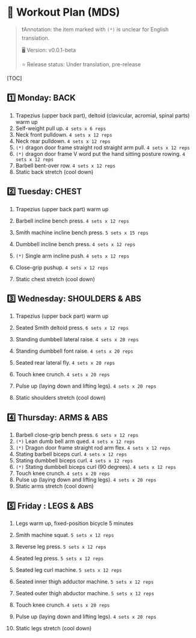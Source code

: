 # :muscle: Workout Plan (MDS)

> :exclamation:Annotation: the item marked with `(*)` is unclear for English translation.
>
> :desktop_computer: Version: v0.0.1-beta
>
> :star: Release status: Under translation, pre-release

[TOC]

## :one: Monday: BACK

1. Trapezius (upper back part), deltoid (clavicular, acromial, spinal parts) warm up
2. Self-weight pull up. `4 sets x 6 reps`
3. Neck front pulldown. `4 sets x 12 reps`
4. Neck rear pulldown. `4 sets x 12 reps`
5. `(*)` dragon door frame straight rod straight arm pull. `4 sets x 12 reps`
6. `(*)` dragon door frame V word put the hand sitting posture rowing. `4 sets x 12 reps`
7. Barbell bent-over row. `4 sets x 12 reps`
8. Static back stretch (cool down)

## :two: Tuesday: CHEST

1. Trapezius (upper back part) warm up
2. Barbell incline bench press. `4 sets x 12 reps`

3. Smith machine incline bench press. `5 sets x 15 reps`

4. Dumbbell incline bench press. `4 sets x 12 reps`

5. `(*)` Single arm incline push. `4 sets x 12 reps`
6. Close-grip pushup. `4 sets x 12 reps`

7. Static chest stretch (cool down)

## :three: Wednesday: SHOULDERS & ABS

1. Trapezius (upper back part) warm up
2. Seated Smith deltoid press. `6 sets x 12 reps`
3. Standing dumbbell lateral raise. `4 sets x 20 reps`

4. Standing dumbbell font raise. `4 sets x 20 reps`

5. Seated rear lateral fly. `4 sets x 20 reps`

6. Touch knee crunch. `4 sets x 20 reps`

7. Pulse up (laying down and lifting legs). `4 sets x 20 reps`

8. Static shoulders stretch (cool down)

## :four: Thursday: ARMS & ABS

1. Barbell close-grip bench press. `6 sets x 12 reps`
2. `(*)` Lean dumb bell arm qued. `4 sets x 12 reps`
3. `(*)` Dragon door frame straight rod arm flex. `4 sets x 12 reps`
4. Stating barbell biceps curl. `4 sets x 12 reps`
5. Stating dumbbell biceps curl. `4 sets x 12 reps`
6. `(*)` Stating dumbbell biceps curl (90 degrees). `4 sets x 12 reps`
7. Touch knee crunch. `4 sets x 20 reps`
8. Pulse up (laying down and lifting legs). `4 sets x 20 reps`
9. Static arms stretch (cool down)

## :five: Friday : LEGS & ABS

1. Legs warm up, fixed-position bicycle 5 minutes
2. Smith machine squat. `5 sets x 12 reps`

3. Reverse leg press. `5 sets x 12 reps`

4. Seated leg press. `5 sets x 12 reps`

5. Seated leg curl machine. `5 sets x 12 reps`

6. Seated inner thigh adductor machine. `5 sets x 12 reps`

7. Seated outer thigh abductor machine. `5 sets x 12 reps`

8. Touch knee crunch. `4 sets x 20 reps`

9. Pulse up (laying down and lifting legs). `4 sets x 20 reps`
10. Static legs stretch (cool down)



